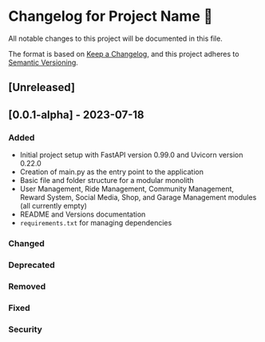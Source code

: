 # Changelog for Project Name 🎈

All notable changes to this project will be documented in this file.

The format is based on [Keep a Changelog](https://keepachangelog.com/en/1.0.0/), and this project adheres to [Semantic Versioning](https://semver.org/spec/v2.0.0.html).

## [Unreleased]

## [0.0.1-alpha] - 2023-07-18

### Added

- Initial project setup with FastAPI version 0.99.0 and Uvicorn version 0.22.0
- Creation of main.py as the entry point to the application
- Basic file and folder structure for a modular monolith
- User Management, Ride Management, Community Management, Reward System, Social Media, Shop, and Garage Management modules (all currently empty)
- README and Versions documentation
- `requirements.txt` for managing dependencies

### Changed

### Deprecated

### Removed

### Fixed

### Security